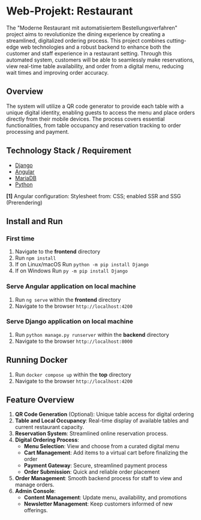 # Web-Projekt: Restaurant

The "Moderne Restaurant mit automatisiertem Bestellungsverfahren" project aims to revolutionize the dining experience by creating a streamlined, digitalized ordering process. This project combines cutting-edge web technologies and a robust backend to enhance both the customer and staff experience in a restaurant setting. Through this automated system, customers will be able to seamlessly make reservations, view real-time table availability, and order from a digital menu, reducing wait times and improving order accuracy.

## Overview

The system will utilize a QR code generator to provide each table with a unique digital identity, enabling guests to access the menu and place orders directly from their mobile devices. The process covers essential functionalities, from table occupancy and reservation tracking to order processing and payment.

## Technology Stack / Requirement

* [Django](https://www.djangoproject.com/)
* [Angular](https://angular.dev/)
* [MariaDB](https://mariadb.org/)
* [Python](https://www.python.org)

**[1]** Angular configuration: Stylesheet from: CSS; enabled SSR and SSG (Prerendering)

## Install and Run

### First time

1. Navigate to the **frontend** directory
2. Run `npm install`
3. If on Linux/macOS Run `python -m pip install Django`
4. If on Windows Run `py -m pip install Django`

### Serve Angular application on local machine

1. Run `ng serve` within the **frontend** directory
2. Navigate to the browser `http://localhost:4200`

### Serve Django application on local machine

1. Run `python manage.py runserver` within the **backend** directory
2. Navigate to the browser `http://localhost:8000`

## Running Docker

1. Run `docker compose up` within the **top** directory
2. Navigate to the browser `http://localhost:4200`

## Feature Overview

1. **QR Code Generation** (Optional): Unique table access for digital ordering
2. **Table and Local Occupancy**: Real-time display of available tables and current restaurant capacity.
3. **Reservation System**: Streamlined online reservation process.
4. **Digital Ordering Process**:
   * **Menu Selection**: View and choose from a curated digital menu
   * **Cart Management**: Add items to a virtual cart before finalizing the order
   * **Payment Gateway**: Secure, streamlined payment process
   * **Order Submission**: Quick and reliable order placement
5. **Order Management**: Smooth backend process for staff to view and manage orders.
6. **Admin Console**:
   * **Content Management**: Update menu, availability, and promotions
   * **Newsletter Management**: Keep customers informed of new offerings.
